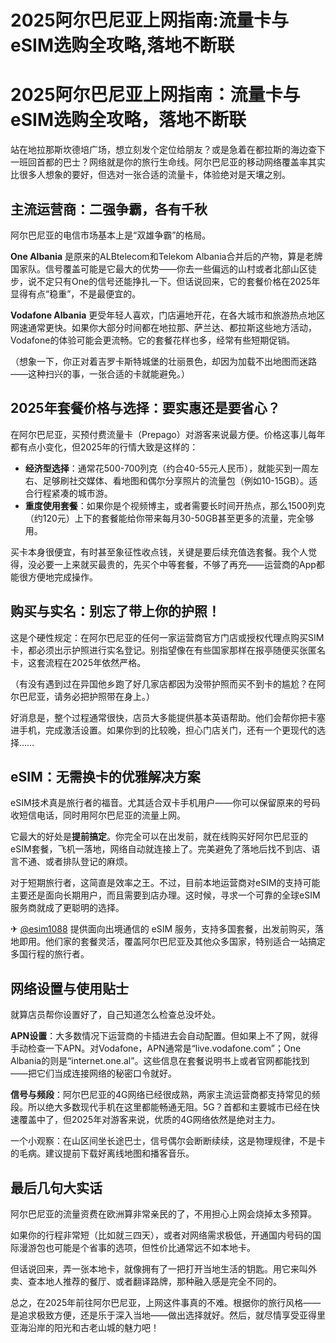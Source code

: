 # 2025阿尔巴尼亚上网指南:流量卡与eSIM选购全攻略,落地不断联

# 2025阿尔巴尼亚上网指南：流量卡与eSIM选购全攻略，落地不断联

站在地拉那斯坎德培广场，想立刻发个定位给朋友？或是急着在都拉斯的海边查下一班回首都的巴士？网络就是你的旅行生命线。阿尔巴尼亚的移动网络覆盖率其实比很多人想象的要好，但选对一张合适的流量卡，体验绝对是天壤之别。

## 主流运营商：二强争霸，各有千秋

阿尔巴尼亚的电信市场基本上是“双雄争霸”的格局。

**One Albania** 是原来的ALBtelecom和Telekom Albania合并后的产物，算是老牌国家队。信号覆盖可能是它最大的优势——你去一些偏远的山村或者北部山区徒步，说不定只有One的信号还能挣扎一下。但话说回来，它的套餐价格在2025年显得有点“稳重”，不是最便宜的。

**Vodafone Albania** 更受年轻人喜欢，门店遍地开花，在各大城市和旅游热点地区网速通常更快。如果你大部分时间都在地拉那、萨兰达、都拉斯这些地方活动，Vodafone的体验可能会更流畅。它的套餐花样也多，经常有些短期促销。

（想象一下，你正对着吉罗卡斯特城堡的壮丽景色，却因为加载不出地图而迷路——这种扫兴的事，一张合适的卡就能避免。）

## 2025年套餐价格与选择：要实惠还是要省心？

在阿尔巴尼亚，买预付费流量卡（Prepago）对游客来说最方便。价格这事儿每年都有点小变化，但2025年的行情大致是这样的：

*   **经济型选择**：通常花500-700列克（约合40-55元人民币），就能买到一周左右、足够刷社交媒体、看地图和偶尔分享照片的流量包（例如10-15GB）。适合行程紧凑的城市游。
*   **重度使用套餐**：如果你是个视频博主，或者需要长时间开热点，那么1500列克（约120元）上下的套餐能给你带来每月30-50GB甚至更多的流量，完全够用。

买卡本身很便宜，有时甚至象征性收点钱，关键是要后续充值选套餐。我个人觉得，没必要一上来就买最贵的，先买个中等套餐，不够了再充——运营商的App都能很方便地完成操作。

## 购买与实名：别忘了带上你的护照！

这是个硬性规定：在阿尔巴尼亚的任何一家运营商官方门店或授权代理点购买SIM卡，都必须出示护照进行实名登记。别指望像在有些国家那样在报亭随便买张匿名卡，这套流程在2025年依然严格。

（有没有遇到过在异国他乡跑了好几家店都因为没带护照而买不到卡的尴尬？在阿尔巴尼亚，请务必把护照带在身上。）

好消息是，整个过程通常很快，店员大多能提供基本英语帮助。他们会帮你把卡塞进手机，完成激活设置。如果你到的比较晚，担心门店关门，还有一个更现代的选择……

## eSIM：无需换卡的优雅解决方案

eSIM技术真是旅行者的福音。尤其适合双卡手机用户——你可以保留原来的号码收短信电话，同时用阿尔巴尼亚的流量上网。

它最大的好处是**提前搞定**。你完全可以在出发前，就在线购买好阿尔巴尼亚的eSIM套餐，飞机一落地，网络自动就连接上了。完美避免了落地后找不到店、语言不通、或者排队登记的麻烦。

对于短期旅行者，这简直是效率之王。不过，目前本地运营商对eSIM的支持可能主要还是面向长期用户，而且需要到店办理。这时候，寻求一个可靠的全球eSIM服务商就成了更聪明的选择。

✈ [@esim1088](https://t.me/s/esim1088) 提供面向出境通信的 eSIM 服务，支持多国套餐，出发前购买，落地即用。他们家的套餐灵活，覆盖阿尔巴尼亚及其他众多国家，特别适合一站搞定多国行程的旅行者。

## 网络设置与使用贴士

就算店员帮你设置好了，自己知道怎么检查总没坏处。

**APN设置**：大多数情况下运营商的卡插进去会自动配置。但如果上不了网，就得手动检查一下APN。对Vodafone，APN通常是“live.vodafone.com”；One Albania的则是“internet.one.al”。这些信息在套餐说明书上或者官网都能找到——把它们当成连接网络的秘密口令就好。

**信号与频段**：阿尔巴尼亚的4G网络已经很成熟，两家主流运营商都支持常见的频段。所以绝大多数现代手机在这里都能畅通无阻。5G？首都和主要城市已经在快速覆盖中了，但2025年对游客来说，优质的4G网络依然是绝对主力。

一个小观察：在山区间坐长途巴士，信号偶尔会断断续续，这是物理规律，不是卡的毛病。建议提前下载好离线地图和播客音乐。

## 最后几句大实话

阿尔巴尼亚的流量资费在欧洲算非常亲民的了，不用担心上网会烧掉太多预算。

如果你的行程非常短（比如就三四天），或者对网络需求极低，开通国内号码的国际漫游包也可能是个省事的选项，但性价比通常远不如本地卡。

但话说回来，弄一张本地卡，就像拥有了一把打开当地生活的钥匙。用它来叫外卖、查本地人推荐的餐厅、或者翻译路牌，那种融入感是完全不同的。

总之，在2025年前往阿尔巴尼亚，上网这件事真的不难。根据你的旅行风格——是追求极致方便，还是乐于深入当地——做出选择就好。然后，就尽情享受亚得里亚海沿岸的阳光和古老山城的魅力吧！